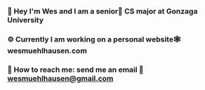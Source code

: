 ### 👋 Hey I'm Wes and I am a senior👑 CS major at Gonzaga University 
### ⚙️ Currently I am working on a personal website🕸️  wesmuehlhausen.com
### 🔗 How to reach me: send me an email 🦉  wesmuehlhausen@gmail.com
<!--
**wesmuehlhausen/wesmuehlhausen** is a ✨ _special_ ✨ repository because its `README.md` (this file) appears on your GitHub profile.

Here are some ideas to get you started:

- 🔭 I’m currently working on ...
- 🌱 I’m currently learning ...
- 👯 I’m looking to collaborate on ...
- 🤔 I’m looking for help with ...
- 💬 Ask me about ...
- 📫 How to reach me: ...
- 😄 Pronouns: ...
- ⚡ Fun fact: ...
-->
